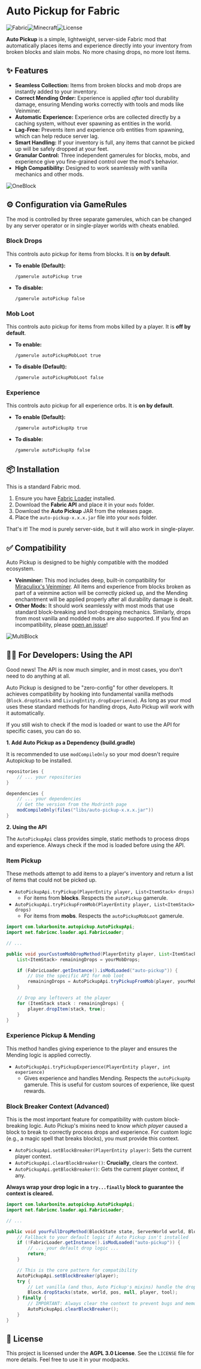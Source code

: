 # Auto Pickup for Fabric

![Fabric](https://img.shields.io/badge/modloader-fabric-blue?style=for-the-badge)![Minecraft](https://img.shields.io/badge/minecraft-1.21.8-green?style=for-the-badge)![License](https://img.shields.io/badge/license-AGPL%203.0-lightgrey?style=for-the-badge)

**Auto Pickup** is a simple, lightweight, server-side Fabric mod that automatically places items and experience directly into your inventory from broken blocks and slain mobs. No more chasing drops, no more lost items.

## ✨ Features

*   **Seamless Collection:** Items from broken blocks and mob drops are instantly added to your inventory.
*   **Correct Mending Order:** Experience is applied *after* tool durability damage, ensuring Mending works correctly with tools and mods like Veinminer.
*   **Automatic Experience:** Experience orbs are collected directly by a caching system, without ever spawning as entities in the world.
*   **Lag-Free:** Prevents item and experience orb entities from spawning, which can help reduce server lag.
*   **Smart Handling:** If your inventory is full, any items that cannot be picked up will be safely dropped at your feet.
*   **Granular Control:** Three independent gamerules for blocks, mobs, and experience give you fine-grained control over the mod's behavior.
*   **High Compatibility:** Designed to work seamlessly with vanilla mechanics and other mods.

![OneBlock](https://github.com/user-attachments/assets/5e3afe38-de87-4a3a-a0fa-3de2fa9a7a8f)

## ⚙️ Configuration via GameRules

The mod is controlled by three separate gamerules, which can be changed by any server operator or in single-player worlds with cheats enabled.

### Block Drops

This controls auto pickup for items from blocks. It is **on by default**.

*   **To enable (Default):**
    ```
    /gamerule autoPickup true
    ```

*   **To disable:**
    ```
    /gamerule autoPickup false
    ```

### Mob Loot

This controls auto pickup for items from mobs killed by a player. It is **off by default**.

*   **To enable:**
    ```
    /gamerule autoPickupMobLoot true
    ```

*   **To disable (Default):**
    ```
    /gamerule autoPickupMobLoot false
    ```

### Experience

This controls auto pickup for all experience orbs. It is **on by default**.

*   **To enable (Default):**
    ```
    /gamerule autoPickupXp true
    ```

*   **To disable:**
    ```
    /gamerule autoPickupXp false
    ```

## 📦 Installation

This is a standard Fabric mod.

1.  Ensure you have [Fabric Loader](https://fabricmc.net/use/) installed.
2.  Download the **Fabric API** and place it in your `mods` folder.
3.  Download the **Auto Pickup** JAR from the releases page.
4.  Place the `auto-pickup-x.x.x.jar` file into your `mods` folder.

That's it! The mod is purely server-side, but it will also work in single-player.

## ✅ Compatibility

Auto Pickup is designed to be highly compatible with the modded ecosystem.

*   **Veinminer:** This mod includes deep, built-in compatibility for [Miraculixx's Veinminer](https://modrinth.com/datapack/veinminer). All items and experience from blocks broken as part of a veinmine action will be correctly picked up, and the Mending enchantment will be applied properly after all durability damage is dealt.
*   **Other Mods:** It should work seamlessly with most mods that use standard block-breaking and loot-dropping mechanics. Similarly, drops from most vanilla and modded mobs are also supported. If you find an incompatibility, please [open an issue](https://github.com/lukarbonite/autopickup/issues)!

![MultiBlock](https://github.com/user-attachments/assets/63267ae6-2c95-47ea-821b-2cc5b50218bb)

## 👩‍💻 For Developers: Using the API

Good news! The API is now much simpler, and in most cases, you don't need to do anything at all.

Auto Pickup is designed to be "zero-config" for other developers. It achieves compatibility by hooking into fundamental vanilla methods (`Block.dropStacks` and `LivingEntity.dropExperience`). As long as your mod uses these standard methods for handling drops, Auto Pickup will work with it automatically.

If you still wish to check if the mod is loaded or want to use the API for specific cases, you can do so.

**1. Add Auto Pickup as a Dependency (build.gradle)**

It is recommended to use `modCompileOnly` so your mod doesn't require Autopickup to be installed.

```groovy
repositories {
    // ... your repositories
}

dependencies {
    // ... your dependencies
    // Get the version from the Modrinth page
    modCompileOnly(files("libs/auto-pickup-x.x.x.jar"))
}
```

**2. Using the API**

The `AutoPickupApi` class provides simple, static methods to process drops and experience. Always check if the mod is loaded before using the API.

### Item Pickup

These methods attempt to add items to a player's inventory and return a list of items that could not be picked up.

*   `AutoPickupApi.tryPickup(PlayerEntity player, List<ItemStack> drops)`
    *   For items from **blocks**. Respects the `autoPickup` gamerule.
*   `AutoPickupApi.tryPickupFromMob(PlayerEntity player, List<ItemStack> drops)`
    *   For items from **mobs**. Respects the `autoPickupMobLoot` gamerule.

```java
import com.lukarbonite.autopickup.AutoPickupApi;
import net.fabricmc.loader.api.FabricLoader;

// ...

public void yourCustomMobDropMethod(PlayerEntity player, List<ItemStack> yourMobDrops) {
    List<ItemStack> remainingDrops = yourMobDrops;

    if (FabricLoader.getInstance().isModLoaded("auto-pickup")) {
        // Use the specific API for mob loot
        remainingDrops = AutoPickupApi.tryPickupFromMob(player, yourMobDrops);
    }

    // Drop any leftovers at the player
    for (ItemStack stack : remainingDrops) {
        player.dropItem(stack, true);
    }
}
```

### Experience Pickup & Mending

This method handles giving experience to the player and ensures the Mending logic is applied correctly.

*   `AutoPickupApi.tryPickupExperience(PlayerEntity player, int experience)`
    *   Gives experience and handles Mending. Respects the `autoPickupXp` gamerule. This is useful for custom sources of experience, like quest rewards.

### Block Breaker Context (Advanced)

This is the most important feature for compatibility with custom block-breaking logic. Auto Pickup's mixins need to know *which player* caused a block to break to correctly process drops and experience. For custom logic (e.g., a magic spell that breaks blocks), you must provide this context.

*   `AutoPickupApi.setBlockBreaker(PlayerEntity player)`: Sets the current player context.
*   `AutoPickupApi.clearBlockBreaker()`: **Crucially**, clears the context.
*   `AutoPickupApi.getBlockBreaker()`: Gets the current player context, if any.

**Always wrap your drop logic in a `try...finally` block to guarantee the context is cleared.**

```java
import com.lukarbonite.autopickup.AutoPickupApi;
import net.fabricmc.loader.api.FabricLoader;

// ...

public void yourFullDropMethod(BlockState state, ServerWorld world, BlockPos pos, PlayerEntity player, ItemStack tool) {
    // Fallback to your default logic if Auto Pickup isn't installed
    if (!FabricLoader.getInstance().isModLoaded("auto-pickup")) {
        // ... your default drop logic ...
        return;
    }

    // This is the core pattern for compatibility
    AutoPickupApi.setBlockBreaker(player);
    try {
        // Let vanilla (and thus, Auto Pickup's mixins) handle the drops
        Block.dropStacks(state, world, pos, null, player, tool);
    } finally {
        // IMPORTANT: Always clear the context to prevent bugs and memory leaks
        AutoPickupApi.clearBlockBreaker();
    }
}
```

## 📜 License

This project is licensed under the **AGPL 3.0 License**. See the `LICENSE` file for more details. Feel free to use it in your modpacks.